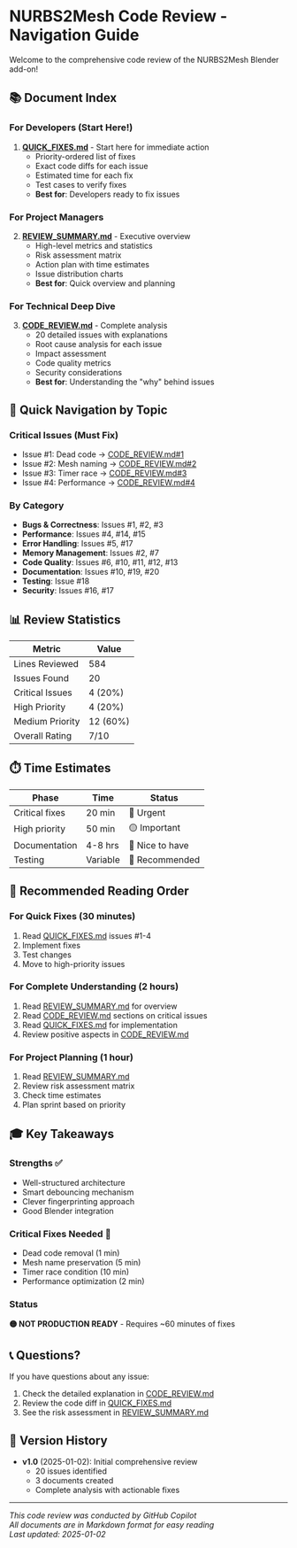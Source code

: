 # NURBS2Mesh Code Review - Navigation Guide

Welcome to the comprehensive code review of the NURBS2Mesh Blender add-on!

## 📚 Document Index

### For Developers (Start Here!)
1. **[QUICK_FIXES.md](QUICK_FIXES.md)** - Start here for immediate action
   - Priority-ordered list of fixes
   - Exact code diffs for each issue
   - Estimated time for each fix
   - Test cases to verify fixes
   - **Best for**: Developers ready to fix issues

### For Project Managers
2. **[REVIEW_SUMMARY.md](REVIEW_SUMMARY.md)** - Executive overview
   - High-level metrics and statistics
   - Risk assessment matrix
   - Action plan with time estimates
   - Issue distribution charts
   - **Best for**: Quick overview and planning

### For Technical Deep Dive
3. **[CODE_REVIEW.md](CODE_REVIEW.md)** - Complete analysis
   - 20 detailed issues with explanations
   - Root cause analysis for each issue
   - Impact assessment
   - Code quality metrics
   - Security considerations
   - **Best for**: Understanding the "why" behind issues

## 🎯 Quick Navigation by Topic

### Critical Issues (Must Fix)
- Issue #1: Dead code → [CODE_REVIEW.md#1](CODE_REVIEW.md#1--duplicate-return-statement-in-_modifier_fingerprint-)
- Issue #2: Mesh naming → [CODE_REVIEW.md#2](CODE_REVIEW.md#2--memory-leak-in-_safe_replace_mesh-)
- Issue #3: Timer race → [CODE_REVIEW.md#3](CODE_REVIEW.md#3--race-condition-in-timer-management-)
- Issue #4: Performance → [CODE_REVIEW.md#4](CODE_REVIEW.md#4--missing-validation-in-_targets_for_source-)

### By Category
- **Bugs & Correctness**: Issues #1, #2, #3
- **Performance**: Issues #4, #14, #15
- **Error Handling**: Issues #5, #17
- **Memory Management**: Issues #2, #7
- **Code Quality**: Issues #6, #10, #11, #12, #13
- **Documentation**: Issues #10, #19, #20
- **Testing**: Issue #18
- **Security**: Issues #16, #17

## 📊 Review Statistics

| Metric | Value |
|--------|-------|
| Lines Reviewed | 584 |
| Issues Found | 20 |
| Critical Issues | 4 (20%) |
| High Priority | 4 (20%) |
| Medium Priority | 12 (60%) |
| Overall Rating | 7/10 |

## ⏱️ Time Estimates

| Phase | Time | Status |
|-------|------|--------|
| Critical fixes | 20 min | 🔴 Urgent |
| High priority | 50 min | 🟡 Important |
| Documentation | 4-8 hrs | 🔵 Nice to have |
| Testing | Variable | 🔵 Recommended |

## 🚀 Recommended Reading Order

### For Quick Fixes (30 minutes)
1. Read [QUICK_FIXES.md](QUICK_FIXES.md) issues #1-4
2. Implement fixes
3. Test changes
4. Move to high-priority issues

### For Complete Understanding (2 hours)
1. Read [REVIEW_SUMMARY.md](REVIEW_SUMMARY.md) for overview
2. Read [CODE_REVIEW.md](CODE_REVIEW.md) sections on critical issues
3. Read [QUICK_FIXES.md](QUICK_FIXES.md) for implementation
4. Review positive aspects in [CODE_REVIEW.md](CODE_REVIEW.md)

### For Project Planning (1 hour)
1. Read [REVIEW_SUMMARY.md](REVIEW_SUMMARY.md)
2. Review risk assessment matrix
3. Check time estimates
4. Plan sprint based on priority

## 🎓 Key Takeaways

### Strengths ✅
- Well-structured architecture
- Smart debouncing mechanism
- Clever fingerprinting approach
- Good Blender integration

### Critical Fixes Needed 🔴
- Dead code removal (1 min)
- Mesh name preservation (5 min)
- Timer race condition (10 min)
- Performance optimization (2 min)

### Status
**🟡 NOT PRODUCTION READY** - Requires ~60 minutes of fixes

## 📞 Questions?

If you have questions about any issue:
1. Check the detailed explanation in [CODE_REVIEW.md](CODE_REVIEW.md)
2. Review the code diff in [QUICK_FIXES.md](QUICK_FIXES.md)
3. See the risk assessment in [REVIEW_SUMMARY.md](REVIEW_SUMMARY.md)

## 🔄 Version History

- **v1.0** (2025-01-02): Initial comprehensive review
  - 20 issues identified
  - 3 documents created
  - Complete analysis with actionable fixes

---

*This code review was conducted by GitHub Copilot*  
*All documents are in Markdown format for easy reading*  
*Last updated: 2025-01-02*
